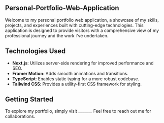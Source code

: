 ## Personal-Portfolio-Web-Application
Welcome to my personal portfolio web application, a showcase of my skills, projects, and experiences built with cutting-edge technologies. This application is designed to provide visitors with a comprehensive view of my professional journey and the work I've undertaken.

## Technologies Used

- **Next.js**: Utilizes server-side rendering for improved performance and SEO.
- **Framer Motion**: Adds smooth animations and transitions.
- **TypeScript**: Enables static typing for a more robust codebase.
- **Tailwind CSS**: Provides a utility-first CSS framework for styling.

## Getting Started

To explore my portfolio, simply visit _______ Feel free to reach out me for collaborations.
